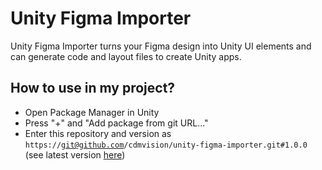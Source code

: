 # Unity Figma Importer

Unity Figma Importer turns your Figma design into Unity UI elements and can generate code and layout files to create Unity apps.

## How to use in my project?
* Open Package Manager in Unity
* Press "+" and "Add package from git URL..."
* Enter this repository and version as <code>https://git@github.com/cdmvision/unity-figma-importer.git#1.0.0</code> (see latest version [here](https://github.com/cdmvision/unity-figma/-/tags))